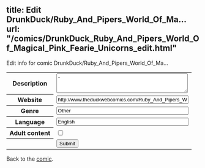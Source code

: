 title: Edit DrunkDuck/Ruby_And_Pipers_World_Of_Ma...
url: "/comics/DrunkDuck_Ruby_And_Pipers_World_Of_Magical_Pink_Fearie_Unicorns_edit.html"
---
Edit info for comic DrunkDuck/Ruby_And_Pipers_World_Of_Ma...

<form name="comic" action="http://gaepostmail.appspot.com/comic/" method="post">
<table class="comicinfo">
<tr>
<th>Description</th><td><textarea name="description" cols="40" rows="3">-</textarea></td>
</tr>
<tr>
<th>Website</th><td><input type="text" name="url" value="http://www.theduckwebcomics.com/Ruby_And_Pipers_World_Of_Magical_Pink_Fearie_Unicorns/" size="40"/></td>
</tr>
<tr>
<th>Genre</th><td><input type="text" name="genre" value="Other" size="40"/></td>
</tr>
<tr>
<th>Language</th><td><input type="text" name="language" value="English" size="40"/></td>
</tr>
<tr>
<th>Adult content</th><td><input type="checkbox" name="adult" value="adult" /></td>
</tr>
<tr>
<th></th><td>
<input type="hidden" name="comic" value="DrunkDuck_Ruby_And_Pipers_World_Of_Magical_Pink_Fearie_Unicorns" />
<input type="submit" name="submit" value="Submit" />
</td>
</tr>
</table>
</form>

Back to the [comic](DrunkDuck_Ruby_And_Pipers_World_Of_Magical_Pink_Fearie_Unicorns.html).
